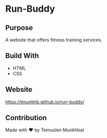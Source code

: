 # Run-Buddy

## Purpose
A website that offers fitness training services.

## Build With
* HTML
* CSS

## Website
https://tmunkhb.github.io/run-buddy/

## Contribution
Made with ❤️ by Temuulen Munkhbat
